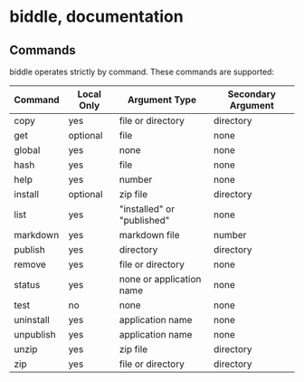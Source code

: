 # biddle, documentation

## Commands

biddle operates strictly by command.  These commands are supported:

Command|Local Only|Argument Type|Secondary Argument
---|---|---|---
copy|yes|file or directory|directory
get|optional|file|none
global|yes|none|none
hash|yes|file|none
help|yes|number|none
install|optional|zip file|directory
list|yes|"installed" or "published"|none
markdown|yes|markdown file|number
publish|yes|directory|directory
remove|yes|file or directory|none
status|yes|none or application name|none
test|no|none|none
uninstall|yes|application name|none
unpublish|yes|application name|none
unzip|yes|zip file|directory
zip|yes|file or directory|directory
